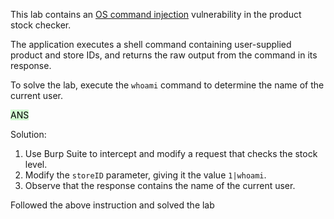 This lab contains an [OS command injection](https://portswigger.net/web-security/os-command-injection) vulnerability in the product stock checker.

The application executes a shell command containing user-supplied product and store IDs, and returns the raw output from the command in its response.

To solve the lab, execute the `whoami` command to determine the name of the current user.

<mark style="background: #BBFABBA6;">ANS</mark>

Solution:

1.  Use Burp Suite to intercept and modify a request that checks the stock level.
2.  Modify the `storeID` parameter, giving it the value `1|whoami`.
3.  Observe that the response contains the name of the current user.

Followed the above instruction and solved the lab

